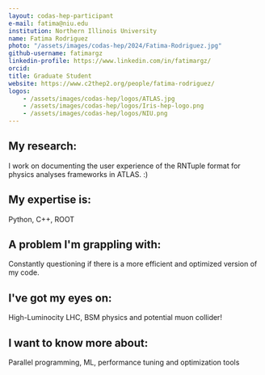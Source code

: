 ```yaml
---
layout: codas-hep-participant
e-mail: fatima@niu.edu
institution: Northern Illinois University
name: Fatima Rodriguez
photo: "/assets/images/codas-hep/2024/Fatima-Rodriguez.jpg"
github-username: fatimargz
linkedin-profile: https://www.linkedin.com/in/fatimargz/
orcid:
title: Graduate Student
website: https://www.c2thep2.org/people/fatima-rodriguez/
logos:
    - /assets/images/codas-hep/logos/ATLAS.jpg
    - /assets/images/codas-hep/logos/Iris-hep-logo.png
    - /assets/images/codas-hep/logos/NIU.png
---
```


## My research:
I work on documenting the user experience of the RNTuple format for physics analyses frameworks in ATLAS. :)

## My expertise is:
Python, C++, ROOT

## A problem I'm grappling with:
Constantly questioning if there is a more efficient and optimized version of my code.

## I've got my eyes on:
High-Luminocity LHC, BSM physics and potential muon collider!

## I want to know more about:
Parallel programming, ML, performance tuning and optimization tools
